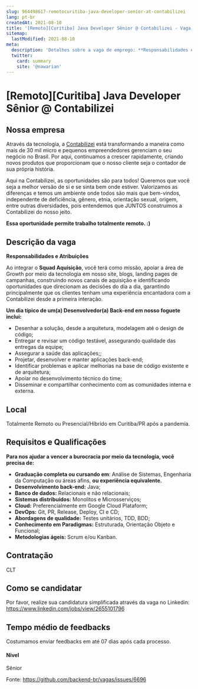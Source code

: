 ```yaml
---
slug: 964498617-remotocuritiba-java-developer-senior-at-contabilizei
lang: pt-br
createdAt: 2021-08-10
title: '[Remoto][Curitiba] Java Developer Sênior @ Contabilizei - Vaga de Emprego'
sitemap:
  lastModified: 2021-08-10
meta:
  description: 'Detalhes sobre a vaga de emprego: **Responsabilidades e Atribuições** Ao integrar o **Squad Aquisição**, você terá como missão, apoiar a área de Growth por meio da tecnologia em nosso site, blogs, landing pages de campanhas, construindo novos canais de aquisição e identificando oportunidades que direcionam as decisões do dia a dia, garantindo principalmente que os clientes tenham uma experiência encantadora com a Contabilizei desde a primeira interação.  **Um dia típico de um(a) Desenvolvedor(a) Back-end em nosso foguete inclui:** - Desenhar a solução, desde a arquitetura, modelagem até o design de código; - Entregar e revisar um código testável, assegurando qualidade das entregas da equipe; - Assegurar a saúde das aplicações;; - Projetar, desenvolver e manter aplicações back-end; - Identificar problemas e aplicar melhorias na base de código existente e de arquitetura; - Apoiar no desenvolvimento técnico do time; - Disseminar e compartilhar conhecimento com as comunidades interna e externa.'
  twitter:
    card: summary
    site: '@nawarian'
---
```


# [Remoto][Curitiba] Java Developer Sênior @ Contabilizei

## Nossa empresa

Através da tecnologia, a [Contabilizei](https://www.linkedin.com/company/contabilizei/) está transformando a maneira como mais de 30 mil micro e pequenos empreendedores gerenciam o seu negócio no Brasil. Por aqui, continuamos a crescer rapidamente, criando novos produtos que proporcionam que o nosso cliente seja o contador de sua própria história.

Aqui na Contabilizei, as oportunidades são para todos! Queremos que você seja a melhor versão de si e se sinta bem onde estiver. Valorizamos as diferenças e temos um ambiente onde todos são mais que bem-vindos, independente de deficiência, gênero, etnia, orientação sexual, origem, entre outras diversidades, pois entendemos que JUNTOS construímos a Contabilizei do nosso jeito.

**Essa oportunidade permite trabalho totalmente remoto. :)**

## Descrição da vaga

**Responsabilidades e Atribuições**

Ao integrar o **Squad Aquisição**, você terá como missão, apoiar a área de Growth por meio da tecnologia em nosso site, blogs, landing pages de campanhas, construindo novos canais de aquisição e identificando oportunidades que direcionam as decisões do dia a dia, garantindo principalmente que os clientes tenham uma experiência encantadora com a Contabilizei desde a primeira interação.


**Um dia típico de um(a) Desenvolvedor(a) Back-end em nosso foguete inclui:**

- Desenhar a solução, desde a arquitetura, modelagem até o design de código;
- Entregar e revisar um código testável, assegurando qualidade das entregas da equipe;
- Assegurar a saúde das aplicações;;
- Projetar, desenvolver e manter aplicações back-end;
- Identificar problemas e aplicar melhorias na base de código existente e de arquitetura;
- Apoiar no desenvolvimento técnico do time;
- Disseminar e compartilhar conhecimento com as comunidades interna e externa.


## Local

Totalmente Remoto ou Presencial/Híbrido em Curitiba/PR após a pandemia. 

## Requisitos e Qualificações

**Para nos ajudar a vencer a burocracia por meio da tecnologia, você precisa de:**

- **Graduação completa ou cursando em**: Análise de Sistemas, Engenharia da Computação ou áreas afins, **ou experiência equivalente.**
- **Desenvolvimento back-end:** Java;
- **Banco de dados:** Relacionais e não relacionais;
- **Sistemas distribuídos:** Monolitos e Microsserviços;
- **Cloud:** Preferencialmente em Google Cloud Plataform;
- **DevOps:** Git, PR, Release, Deploy, CI e CD;
- **Abordagens de qualidade:** Testes unitários, TDD, BDD;
- **Conhecimento em Paradigmas:** Estruturada, Orientação Objeto e Funcional;
- **Metodologias ágeis:** Scrum e/ou Kanban.

## Contratação

CLT

## Como se candidatar

Por favor, realize sua candidatura simplificada através da vaga no Linkedin:  https://www.linkedin.com/jobs/view/2655101796

## Tempo médio de feedbacks

Costumamos enviar feedbacks em até 07 dias após cada processo.

#### Nível

Sênior

Fonte: https://github.com/backend-br/vagas/issues/6696